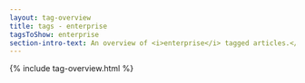 ```yaml
---
layout: tag-overview
title: tags - enterprise
tagsToShow: enterprise
section-intro-text: An overview of <i>enterprise</i> tagged articles.</a>.
---
```


{% include tag-overview.html %}
